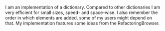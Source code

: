 I am an implementation of a dictionary. Compared to other dictionaries I am very efficient for small sizes, speed- and space-wise. I also remember the order in which elements are added, some of my users might depend on that. My implementation features some ideas from the RefactoringBrowser.